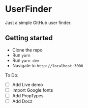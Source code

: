 # UserFinder

Just a simple GitHub user finder.
## Getting started
- Clone the repo
- Run `yarn`
- Run `yarn dev`
- Navigate to `http://localhost:3000`


To Do:
- [ ] Add Live demo
- [ ] Import Google fonts
- [ ] Add PropTypes
- [ ] Add Docz
